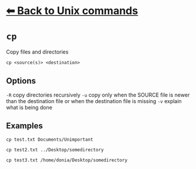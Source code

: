 # [⬅ Back	to Unix commands](unix.md)
# `cp`
Copy files and directories

`cp <source(s)> <destination>`

## Options
`-R` copy directories recursively
`-u` copy  only when the SOURCE file is newer than the destination file or when the destination file is missing
`-v` explain what is being done

## Examples
`cp test.txt Documents/Unimportant`

`cp test2.txt ../Desktop/somedirectory`

`cp test3.txt /home/donia/Desktop/somedirectory`
